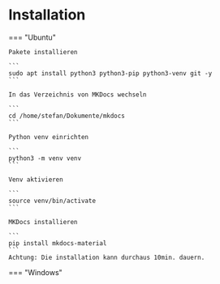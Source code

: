 # Installation

=== "Ubuntu"

    Pakete installieren

    ```
	sudo apt install python3 python3-pip python3-venv git -y
	```

    In das Verzeichnis von MKDocs wechseln

    ```
    cd /home/stefan/Dokumente/mkdocs
    ```

    Python venv einrichten

    ```
    python3 -m venv venv
    ```

    Venv aktivieren

    ```
    source venv/bin/activate
    ```

    MKDocs installieren

    ```
    pip install mkdocs-material
    ```
    Achtung: Die installation kann durchaus 10min. dauern.


=== "Windows"